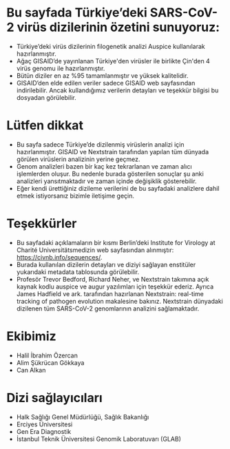 Bu sayfada Türkiye’deki SARS-CoV-2 virüs dizilerinin özetini sunuyoruz:
=======================================================================

 * Türkiye’deki virüs dizilerinin filogenetik analizi Auspice kullanılarak hazırlanmıştır. 
 * Ağaç GISAID’de yayınlanan Türkiye'den virüsler ile birlikte Çin'den 4 virüs genomu ile hazırlanmıştır. 
 * Bütün diziler en az %95 tamamlanmıştır ve yüksek kalitelidir.
 * GISAID’den elde edilen veriler sadece GISAID web sayfasından indirilebilir. Ancak kullandığımız verilerin detayları ve teşekkür bilgisi bu dosyadan görülebilir. 

Lütfen dikkat
=============

 * Bu sayfa sadece Türkiye’de dizilenmiş virüslerin analizi için hazırlanmıştır. GISAID ve Nextstrain tarafından yapılan tüm dünyada görülen virüslerin analizinin yerine geçmez. 
 * Genom analizleri bazen bir kaç kez tekrarlanan ve zaman alıcı işlemlerden oluşur. Bu nedenle burada gösterilen sonuçlar şu anki analizleri yansıtmaktadır ve zaman içinde değişiklik gösterebilir. 
 * Eğer kendi ürettiğiniz dizileme verilerini de bu sayfadaki analizlere dahil etmek istiyorsanız bizimle iletişime geçin.

Teşekkürler
==========

 * Bu sayfadaki açıklamaların bir kısmı Berlin’deki  Institute for Virology at Charité Universitätsmedizin web sayfasından alınmıştır: https://civnb.info/sequences/.
 * Burada kullanılan dizilerin detayları ve diziyi sağlayan enstitüler yukarıdaki metadata tablosunda görülebilir.
 * Profesör Trevor Bedford, Richard Neher, ve Nextstrain takımına açık kaynak kodlu auspice ve augur yazılımları için teşekkür ederiz. Ayrıca James Hadfield ve ark. tarafından hazırlanan Nextstrain: real-time tracking of pathogen evolution makalesine bakınız. Nextstrain dünyadaki dizilenen tüm SARS-CoV-2 genomlarının analizini sağlamaktadır. 

Ekibimiz
========
 * Halil İbrahim Özercan
 * Alim Şükrücan Gökkaya
 * Can Alkan
 
Dizi sağlayıcıları
==================
 * Halk Sağlığı Genel Müdürlüğü,  Sağlık Bakanlığı
 * Erciyes Üniversitesi
 * Gen Era Diagnostik
 * İstanbul Teknik Üniversitesi Genomik Laboratuvarı (GLAB)

